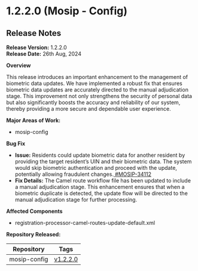 # 1.2.2.0 (Mosip - Config)

## Release Notes

**Release Version:** 1.2.2.0\
**Release Date:** 26th Aug, 2024

**Overview**

This release introduces an important enhancement to the management of biometric data updates. We have implemented a robust fix that ensures biometric data updates are accurately directed to the manual adjudication stage. This improvement not only strengthens the security of personal data but also significantly boosts the accuracy and reliability of our system, thereby providing a more secure and dependable user experience.

**Major Areas of Work:**

* mosip-config

**Bug Fix**

* **Issue:** Residents could update biometric data for another resident by providing the target resident’s UIN and their biometric data. The system would skip biometric authentication and proceed with the update, potentially allowing fraudulent changes.[ #MOSIP-34112](https://mosip.atlassian.net/browse/MOSIP-34112)
* **Fix Details:** The Camel route workflow file has been updated to include a manual adjudication stage. This enhancement ensures that when a biometric duplicate is detected, the update flow will be directed to the manual adjudication stage for further processing.

**Affected Components**

* &#x20;registration-processor-camel-routes-update-default.xml

**Repository Released:**

| **Repository** | **Tags**                                                        |
| -------------- | --------------------------------------------------------------- |
| mosip-config   | [v1.2.2.0](https://github.com/mosip/mosip-config/tree/v1.2.2.0) |
